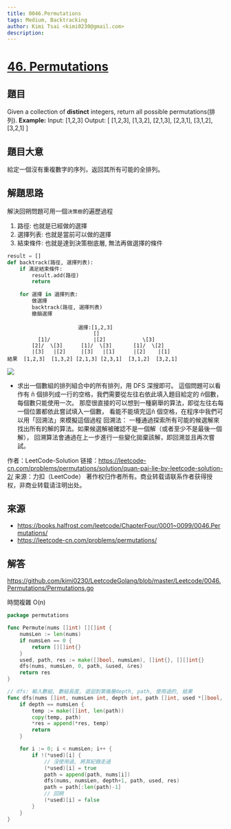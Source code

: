 ```yaml
---
title: 0046.Permutations
tags: Medium, Backtracking
author: Kimi Tsai <kimi0230@gmail.com>
description:
---
```


# [46. Permutations](https://leetcode.com/problems/permutations/)

## 題目
Given a collection of **distinct** integers, return all possible permutations(排列).
**Example:**
    Input: [1,2,3]
    Output:
    [
      [1,2,3],
      [1,3,2],
      [2,1,3],
      [2,3,1],
      [3,1,2],
      [3,2,1]
    ]

## 題目大意
給定一個沒有重複數字的序列，返回其所有可能的全排列。

## 解題思路
解決回朔問題可用一個`決策樹`的遍歷過程
1. 路徑: 也就是已經做的選擇
2. 選擇列表: 也就是當前可以做的選擇
3. 結束條件: 也就是達到決策樹底層, 無法再做選擇的條件

```python
result = []
def backtrack(路徑, 選擇列表):
	if 滿足結束條件:
		result.add(路徑)
		return
	
	for 選擇 in 選擇列表:
		做選擇
		backtrack(路徑, 選擇列表)
		撤銷選擇
```
```
                       選擇:[1,2,3]
                            []
          [1]/              |[2]            \[3]
        [2]/  \[3]      [1]/  \[3]       [1]/  \[2]
        |[3]   |[2]     |[3]   |[1]      |[2]    |[1]   
結果  [1,2,3]  [1,3,2] [2,1,3] [2,3,1]  [3,1,2]  [3,2,1]
```
<!-- ![](/assets/leetcode/images/0046_permutations.png) -->
![](https://github.com/kimi0230/assets/blob/master/leetcode/images/0046_permutations.png?raw=true)

- 求出一個數組的排列組合中的所有排列，用 DFS 深搜即可。
這個問題可以看作有 ñ 個排列成一行的空格，我們需要從左往右依此填入題目給定的 ñ個數，每個數只能使用一次。
那麼很直接的可以想到一種窮舉的算法，即從左往右每一個位置都依此嘗試填入一個數，
看能不能填完這ñ 個空格，在程序中我們可以用「回溯法」來模擬這個過程
回溯法：
一種通過探索所有可能的候選解來找出所有的解的算法。如果候選解被確認不是一個解（或者至少不是最後一個解），
回溯算法會通過在上一步進行一些變化拋棄該解，即回溯並且再次嘗試。

作者：LeetCode-Solution
链接：https://leetcode-cn.com/problems/permutations/solution/quan-pai-lie-by-leetcode-solution-2/
来源：力扣（LeetCode）
著作权归作者所有。商业转载请联系作者获得授权，非商业转载请注明出处。

## 來源
* https://books.halfrost.com/leetcode/ChapterFour/0001~0099/0046.Permutations/
* https://leetcode-cn.com/problems/permutations/

## 解答
https://github.com/kimi0230/LeetcodeGolang/blob/master/Leetcode/0046.Permutations/Permutations.go


時間複雜 O(n)
```go
package permutations

func Permute(nums []int) [][]int {
	numsLen := len(nums)
	if numsLen == 0 {
		return [][]int{}
	}
	used, path, res := make([]bool, numsLen), []int{}, [][]int{}
	dfs(nums, numsLen, 0, path, &used, &res)
	return res
}

// dfs: 輸入數組, 數組長度, 遞迴到第幾層depth, path, 使用過的, 結果
func dfs(nums []int, numsLen int, depth int, path []int, used *[]bool, res *[][]int) {
	if depth == numsLen {
		temp := make([]int, len(path))
		copy(temp, path)
		*res = append(*res, temp)
		return
	}

	for i := 0; i < numsLen; i++ {
		if !(*used)[i] {
			// 沒使用過, 將其紀錄走過
			(*used)[i] = true
			path = append(path, nums[i])
			dfs(nums, numsLen, depth+1, path, used, res)
			path = path[:len(path)-1]
			// 回朔
			(*used)[i] = false
		}
	}
}
```